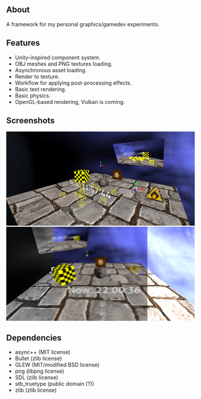 ## About
A framework for my personal graphics/gamedev experiments.

## Features
* Unity-inspired component system.
* OBJ meshes and PNG textures loading.
* Asynchronous asset loading.
* Render to texture.
* Workflow for applying post-processing effects.
* Basic text rendering.
* Basic physics.
* OpenGL-based rendering, Vulkan is coming.

## Screenshots

![1](/screenshots/screenshot7.png?raw=true)
![1](/screenshots/screenshot8.png?raw=true)

## Dependencies
* async++ (MIT license)
* Bullet (zlib license)
* GLEW (MIT/modified BSD license)
* png (libpng license)
* SDL (zlib license)
* stb_truetype (public domain (?))
* zlib (zlib license)
